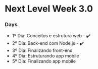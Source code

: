 # Next Level Week 3.0

### Days
- 1º Dia: Conceitos e estrutura web - :heavy_check_mark:
- 2º Dia: Back-end com Node.js - :heavy_check_mark:
- 3º Dia: Finalizando front-end
- 4º Dia: Estruturando app mobile
- 5º Dia: Finalizando app mobile
